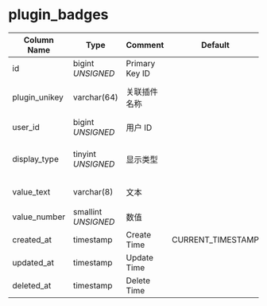 # plugin_badges

| Column Name | Type | Comment | Default | Null | Remark |
| --- | --- | --- | --- | --- | --- |
| id | bigint *UNSIGNED* | Primary Key ID |  | NO | Auto Increment |
| plugin_unikey | varchar(64) | 关联插件名称 |  | NO | 关联字段 [plugins->unikey](../plugins/plugins.md) |
| user_id | bigint *UNSIGNED* | 用户 ID |  | NO | 关联字段 [users->id](../users/users.md) |
| display_type | tinyint *UNSIGNED* | 显示类型 |  | NO | 1.红点 / 2.文字 / 3.数字 |
| value_text | varchar(8) | 文本 |  | YES | 纯文字内容 |
| value_number | smallint *UNSIGNED* | 数值 |  | YES | 数字内容 |
| created_at | timestamp | Create Time | CURRENT_TIMESTAMP | NO |  |
| updated_at | timestamp | Update Time |  | YES |  |
| deleted_at | timestamp | Delete Time |  | YES |  |
